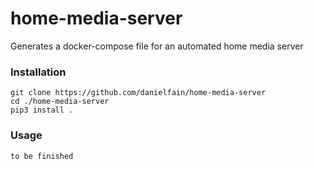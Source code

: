 # home-media-server

Generates a docker-compose file for an automated home media server


### Installation
```shell
git clone https://github.com/danielfain/home-media-server
cd ./home-media-server
pip3 install .
```

### Usage
```shell
to be finished
```
